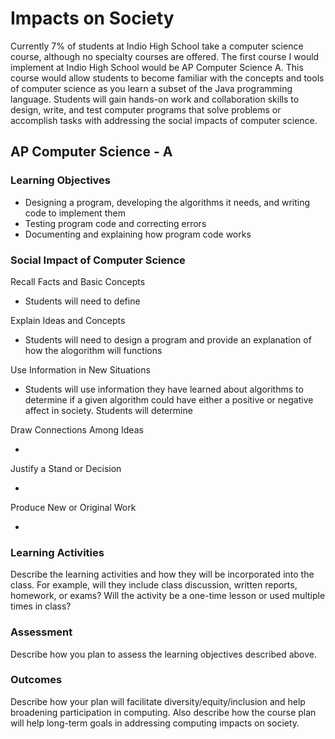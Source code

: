 # **Impacts on Society**

Currently 7% of students at Indio High School take a computer science course, although no specialty courses are offered.  The first course I would implement at Indio High School would be AP Computer Science A.  This course would allow students to become familiar with the concepts and tools of computer science as you learn a subset of the Java programming language.  Students will gain hands-on work and collaboration skills to design, write, and test computer programs that solve problems or accomplish tasks with addressing the social impacts of computer science.  



## AP Computer Science - A 

### Learning Objectives

- Designing a program, developing the algorithms it needs, and writing code to implement them
- Testing program code and correcting errors
- Documenting and explaining how program code works

### Social Impact of Computer Science

Recall Facts and Basic Concepts
- Students will need to define 

Explain Ideas and Concepts

- Students will need to design a program and provide an explanation of how the alogorithm will functions 

Use Information in New Situations

- Students will use information they have learned about algorithms to determine if a given algorithm could have either a positive or negative affect in society. Students will determine 

Draw Connections Among Ideas

-

Justify a Stand or Decision

-

Produce New or Original Work 

-


### Learning Activities

Describe the learning activities and how they will be incorporated into the class. For example, will they include class discussion, written reports, homework, or exams? Will the activity be a one-time lesson or used multiple times in class?

### Assessment

Describe how you plan to assess the learning objectives described above.

### Outcomes

Describe how your plan will facilitate diversity/equity/inclusion and help broadening participation in computing. Also describe how the course plan will help long-term goals in addressing computing impacts on society.
